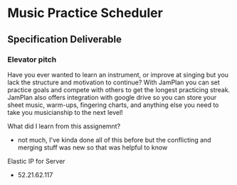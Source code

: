 # Music Practice Scheduler

## Specification Deliverable

### Elevator pitch

Have you ever wanted to learn an instrument, or improve at singing but you lack the structure and motivation to continue? With JamPlan you can set practice goals and compete with others to get the longest practicing streak. JamPlan also offers integration with google drive so you can store your sheet music, warm-ups, fingering charts, and anything else you need to take you musicianship to the next level!





















What did I learn from this assignemnt?
   - not much, I've kinda done all of this before but the conflicting and merging stuff was new so that was helpful to know


Elastic IP for Server
   - 52.21.62.117
   

